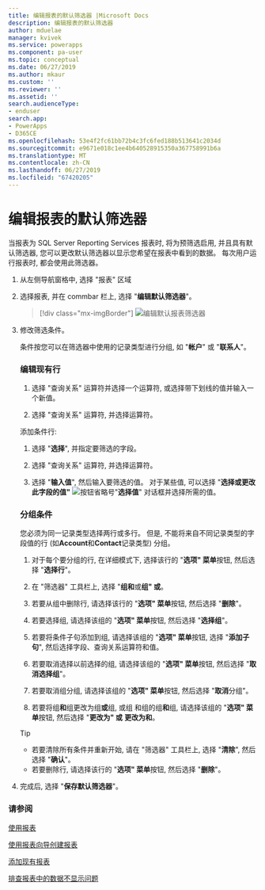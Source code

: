 ```yaml
---
title: 编辑报表的默认筛选器 |Microsoft Docs
description: 编辑报表的默认筛选器
author: mduelae
manager: kvivek
ms.service: powerapps
ms.component: pa-user
ms.topic: conceptual
ms.date: 06/27/2019
ms.author: mkaur
ms.custom: ''
ms.reviewer: ''
ms.assetid: ''
search.audienceType:
- enduser
search.app:
- PowerApps
- D365CE
ms.openlocfilehash: 53e4f2fc61bb72b4c3fc6fed188b513641c2034d
ms.sourcegitcommit: e9671e018c1ee4b640528915350a367758991b6a
ms.translationtype: MT
ms.contentlocale: zh-CN
ms.lasthandoff: 06/27/2019
ms.locfileid: "67420205"
---
```

# <a name="edit-the-default-filter-of-a-report"></a>编辑报表的默认筛选器

当报表为 SQL Server Reporting Services 报表时, 将为预筛选启用, 并且具有默认筛选器, 您可以更改默认筛选器以显示您希望在报表中看到的数据。 每次用户运行报表时, 都会使用此筛选器。

1. 从左侧导航窗格中, 选择 "报表" 区域
2. 选择报表, 并在 commbar 栏上, 选择 "**编辑默认筛选器**"。

     > [!div class="mx-imgBorder"]
     > ![编辑默认报表筛选器](media/edit_filter.png "编辑默认报表筛选器")
  
3. 修改筛选条件。  
  
   条件按您可以在筛选器中使用的记录类型进行分组, 如 "**帐户**" 或 "**联系人**"。  
  
   ### <a name="to-edit-an-existing-row"></a>编辑现有行
   1. 选择 "查询关系" 运算符并选择一个运算符, 或选择带下划线的值并输入一个新值。  
  
   2. 选择 "查询关系" 运算符, 并选择运算符。  
  
   添加条件行:  

   1.  选择 "**选择**", 并指定要筛选的字段。  

   2.  选择 "查询关系" 运算符, 并选择运算符。  

   3.  选择 "**输入值**", 然后输入要筛选的值。 对于某些值, 可以选择 "**选择或更改此字段的值"** ![按钮省略号](media/ellipsis-button.png " 按钮, 以打开")"**选择值**" 对话框并选择所需的值。  

   ### <a name="to-group-criteria"></a>分组条件
   您必须为同一记录类型选择两行或多行。 但是, 不能将来自不同记录类型的字段值的行 (如**Account**和**Contact**记录类型) 分组。  

   1.  对于每个要分组的行, 在详细模式下, 选择该行的 "**选项" 菜单**按钮, 然后选择 "**选择行**"。  

   2.  在 "筛选器" 工具栏上, 选择 "**组和**或**组" 或**。  

   3.  若要从组中删除行, 请选择该行的 "**选项" 菜单**按钮, 然后选择 "**删除**"。  

   4.  若要选择组, 请选择该组的 "**选项" 菜单**按钮, 然后选择 "**选择组**"。  

   5.  若要将条件子句添加到组, 请选择该组的 "**选项" 菜单**按钮, 选择 "**添加子句**", 然后选择字段、查询关系运算符和值。  

   6.  若要取消选择以前选择的组, 请选择该组的 "**选项" 菜单**按钮, 然后选择 "**取消选择组**"。  

   7.  若要取消组分组, 请选择该组的 "**选项" 菜单**按钮, 然后选择 "**取消**分组"。  

   8.  若要将组**和**组更改为组**或**组, 或组  和组的组**和**组, 请选择该组的 "**选项" 菜单**按钮, 然后选择 "**更改为" 或** **更改为和**。  

   > [!TIP]
   > - 若要清除所有条件并重新开始, 请在 "筛选器" 工具栏上, 选择 "**清除**", 然后选择 "**确认**"。  
   > - 若要删除行, 请选择该行的 "**选项" 菜单**按钮, 然后选择 "**删除**"。  
  
4. 完成后, 选择 "**保存默认筛选器**"。



### <a name="see-also"></a>请参阅
[使用报表](work-with-reports.md) 

[使用报表向导创建报表](create-report-with-wizard.md)

[添加现有报表](add-existing-report.md)

[排查报表中的数据不显示问题](troubleshoot-reports.md)

